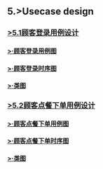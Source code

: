 
## 5.>Usecase design

### [>5.1顾客登录用例设计]()

#### [>·顾客登录用例图](https://github.com/uml163/UML/blob/master/report/documents/UsercaseDiagram/UsercaseDiagramIMG/注册用例图.png)

#### [>·顾客登录时序图]()

#### [>·类图](https://github.com/uml163/UML/blob/master/report/documents/UsercaseDiagram/UsercaseDiagramIMG/用例图.png)

### [>5.2顾客点餐下单用例设计]()

#### [>·顾客点餐下单用例图](https://github.com/uml163/UML/blob/master/report/documents/UsercaseDiagram/UsercaseDiagramIMG/点餐.png)

#### [>·顾客点餐下单时序图]()

#### [>·类图](https://github.com/uml163/UML/blob/master/report/documents/UsercaseDiagram/UsercaseDiagramIMG/用例图.png)
